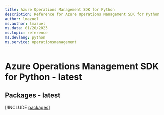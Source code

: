 ```yaml
---
title: Azure Operations Management SDK for Python
description: Reference for Azure Operations Management SDK for Python
author: lmazuel
ms.author: lmazuel
ms.data: 01/20/2023
ms.topic: reference
ms.devlang: python
ms.service: operationsmanagement
---
```

# Azure Operations Management SDK for Python - latest
## Packages - latest
[!INCLUDE [packages](operations-management-index.md)]